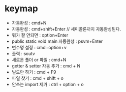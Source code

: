 # keymap



- 자동완성 : cmd+N
- 자동완성 : cmd+shift+Enter    // 세미콜론까지 자동완성된다.
- 뭐가 잘 안되면 : option+Enter
- public static void main 자동완성 : psvm+Enter 
- 변수명 설정 : cmd+option+v
- 출력 : soutv
- 새로운 폴더 or 파일 : cmd+N
- getter & setter 자동 추가 : cmd + N
- 빌드만 하기 : cmd + F9
- 파일 찾기 : cmd + shift + o
- 안쓰는 import 제거 : ctrl + option + o
